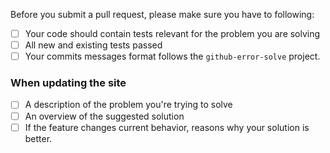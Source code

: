Before you submit a pull request, please make sure you have to following:

- [ ] Your code should contain tests relevant for the problem you are solving
- [ ] All new and existing tests passed
- [ ] Your commits messages format follows the `github-error-solve` project.

### When updating the site

- [ ] A description of the problem you're trying to solve
- [ ] An overview of the suggested solution
- [ ] If the feature changes current behavior, reasons why your solution is better.
